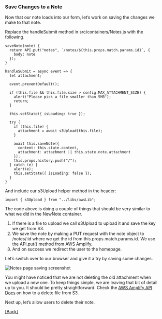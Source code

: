 ### **Save Changes to a Note**
Now that our note loads into our form, let’s work on saving the changes we make to that note.

Replace the handleSubmit method in src/containers/Notes.js with the following.

```
saveNote(note) {
  return API.put("notes", `/notes/${this.props.match.params.id}`, {
    body: note
  });
}

handleSubmit = async event => {
  let attachment;

  event.preventDefault();

  if (this.file && this.file.size > config.MAX_ATTACHMENT_SIZE) {
    alert("Please pick a file smaller than 5MB");
    return;
  }

  this.setState({ isLoading: true });

  try {
    if (this.file) {
      attachment = await s3Upload(this.file);
    }

    await this.saveNote({
      content: this.state.content,
      attachment: attachment || this.state.note.attachment
    });
    this.props.history.push("/");
  } catch (e) {
    alert(e);
    this.setState({ isLoading: false });
  }
}
```

And include our s3Upload helper method in the header:

```
import { s3Upload } from "../libs/awsLib";
```

The code above is doing a couple of things that should be very similar to what we did in the NewNote container.

1. If there is a file to upload we call s3Upload to upload it and save the key we get from S3.
2. We save the note by making a PUT request with the note object to /notes/:id where we get the id from this.props.match.params.id. We use the API.put() method from AWS Amplify.
3. And on success we redirect the user to the homepage.

Let’s switch over to our browser and give it a try by saving some changes.

![Notes page saving screenshot](https://d33wubrfki0l68.cloudfront.net/2f02fc5d66a76fa102f46e31f1b2243e39bd4dee/b091d/assets/notes-page-saving.png)

You might have noticed that we are not deleting the old attachment when we upload a new one. To keep things simple, we are leaving that bit of detail up to you. It should be pretty straightforward. Check the [AWS Amplify API Docs](https://aws.github.io/aws-amplify/api/classes/storageclass.html#remove) on how to a delete file from S3.

Next up, let’s allow users to delete their note.


[[Back]](https://github.com/eksant/serverless-react-aws)
